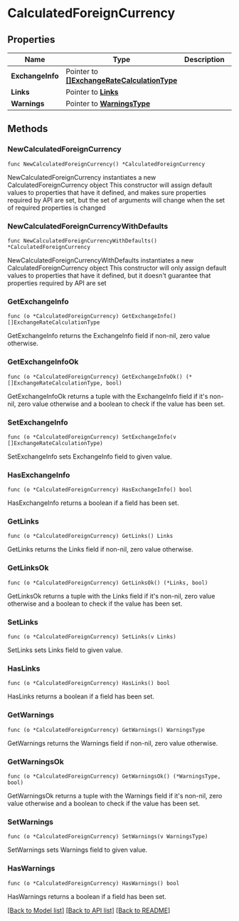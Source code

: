 # CalculatedForeignCurrency

## Properties

Name | Type | Description | Notes
------------ | ------------- | ------------- | -------------
**ExchangeInfo** | Pointer to [**[]ExchangeRateCalculationType**](ExchangeRateCalculationType.md) |  | [optional] 
**Links** | Pointer to [**Links**](Links.md) |  | [optional] 
**Warnings** | Pointer to [**WarningsType**](WarningsType.md) |  | [optional] 

## Methods

### NewCalculatedForeignCurrency

`func NewCalculatedForeignCurrency() *CalculatedForeignCurrency`

NewCalculatedForeignCurrency instantiates a new CalculatedForeignCurrency object
This constructor will assign default values to properties that have it defined,
and makes sure properties required by API are set, but the set of arguments
will change when the set of required properties is changed

### NewCalculatedForeignCurrencyWithDefaults

`func NewCalculatedForeignCurrencyWithDefaults() *CalculatedForeignCurrency`

NewCalculatedForeignCurrencyWithDefaults instantiates a new CalculatedForeignCurrency object
This constructor will only assign default values to properties that have it defined,
but it doesn't guarantee that properties required by API are set

### GetExchangeInfo

`func (o *CalculatedForeignCurrency) GetExchangeInfo() []ExchangeRateCalculationType`

GetExchangeInfo returns the ExchangeInfo field if non-nil, zero value otherwise.

### GetExchangeInfoOk

`func (o *CalculatedForeignCurrency) GetExchangeInfoOk() (*[]ExchangeRateCalculationType, bool)`

GetExchangeInfoOk returns a tuple with the ExchangeInfo field if it's non-nil, zero value otherwise
and a boolean to check if the value has been set.

### SetExchangeInfo

`func (o *CalculatedForeignCurrency) SetExchangeInfo(v []ExchangeRateCalculationType)`

SetExchangeInfo sets ExchangeInfo field to given value.

### HasExchangeInfo

`func (o *CalculatedForeignCurrency) HasExchangeInfo() bool`

HasExchangeInfo returns a boolean if a field has been set.

### GetLinks

`func (o *CalculatedForeignCurrency) GetLinks() Links`

GetLinks returns the Links field if non-nil, zero value otherwise.

### GetLinksOk

`func (o *CalculatedForeignCurrency) GetLinksOk() (*Links, bool)`

GetLinksOk returns a tuple with the Links field if it's non-nil, zero value otherwise
and a boolean to check if the value has been set.

### SetLinks

`func (o *CalculatedForeignCurrency) SetLinks(v Links)`

SetLinks sets Links field to given value.

### HasLinks

`func (o *CalculatedForeignCurrency) HasLinks() bool`

HasLinks returns a boolean if a field has been set.

### GetWarnings

`func (o *CalculatedForeignCurrency) GetWarnings() WarningsType`

GetWarnings returns the Warnings field if non-nil, zero value otherwise.

### GetWarningsOk

`func (o *CalculatedForeignCurrency) GetWarningsOk() (*WarningsType, bool)`

GetWarningsOk returns a tuple with the Warnings field if it's non-nil, zero value otherwise
and a boolean to check if the value has been set.

### SetWarnings

`func (o *CalculatedForeignCurrency) SetWarnings(v WarningsType)`

SetWarnings sets Warnings field to given value.

### HasWarnings

`func (o *CalculatedForeignCurrency) HasWarnings() bool`

HasWarnings returns a boolean if a field has been set.


[[Back to Model list]](../README.md#documentation-for-models) [[Back to API list]](../README.md#documentation-for-api-endpoints) [[Back to README]](../README.md)


